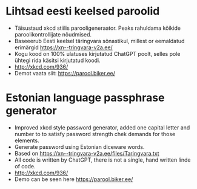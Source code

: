 # Lihtsad eesti keelsed paroolid
* Täisustaud xkcd stiilis parooligeneraator. Peaks rahuldama kõikide paroolikontrollijate nõudmised.
* Baseeerub Eesti keelsel täringvara sõnastikul, millest or eemaldatud erimärgid https://xn--tringvara-v2a.ee/
* Kogu kood on 100% ulatuses kirjutatud ChatGPT poolt, selles pole ühtegi rida käsitsi kirjutatud koodi.
* http://xkcd.com/936/
* Demot vaata siit: https://parool.biker.ee/

# Estonian language passphrase generator
* Improved xkcd style password generator, added one capital letter and number to to satisfy password strength chek demands for those elements.
* Generate password using Estonian diceware words.
* Based on https://xn--tringvara-v2a.ee/files/Taringvara.txt
* All code is written by ChatGPT, there is not a single, hand written linde of code.
* http://xkcd.com/936/
* Demo can be seen here https://parool.biker.ee/
